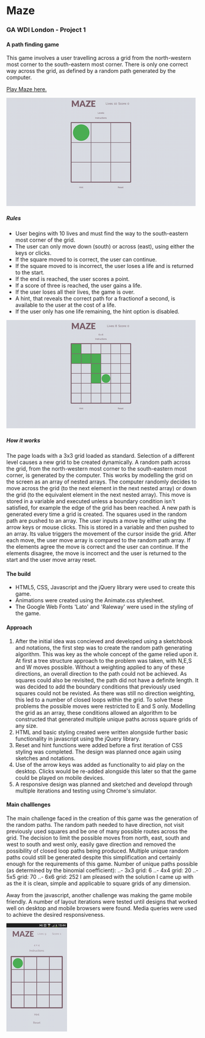 # Maze

### GA WDI London - Project 1

#### A path finding game

This game involves a user travelling across a grid from the north-western most corner to the south-eastern most corner. There is only one correct way across the grid, as defined by a random path generated by the computer.

[Play Maze here.](https://freemaze.herokuapp.com/)



![alt text](./images/Desktopscreenshot.png)



##### Rules

- User begins with 10 lives and must find the way to the south-eastern most corner of the grid.
- The user can only move down (south) or across (east), using either the keys or clicks.
- If the square moved to is correct, the user can continue.
- If the square moved to is incorrect, the user loses a life and is returned to the start.
- If the end is reached, the user scores a point.
- If a score of three is reached, the user gains a life.
- If the user loses all their lives, the game is over. 
- A hint, that reveals the correct path for a fractionof a second, is available to the user at the cost of a life. 
- If the user only has one life remaining, the hint option is disabled.



![alt text](./images/Desktopscreenshot2.png)



##### How it works

The page loads with a 3x3 grid loaded as standard. Selection of a different level causes a new grid to be created dynamically.
A random path across the grid, from the north-western most corner to the south-eastern most corner, is generated by the computer. This works by modelling the grid on the screen as an array of nested arrays. The computer randomly decides to move across the grid (to the next element in the next nested array) or down the grid (to the equivalent element in the next nested array). This move is stored in a variable and executed unless a boundary condition isn't satisfied, for example the edge of the grid has been reached.
A new path is generated every time a grid is created. The squares used in the random path are pushed to an array.
The user inputs a move by either using the arrow keys or mouse clicks. This is stored in a variable and then pushed to an array. Its value triggers the movement of the cursor inside the grid.
After each move, the user move array is compared to the random path array. If the elements agree the move is correct and the user can continue. If the elements disagree, the move is incorrect and the user is returned to the start and the user move array reset.

#### The build

- HTML5, CSS, Javascript and the jQuery library were used to create this game.
- Animations were created using the Animate.css stylesheet.
- The Google Web Fonts 'Lato' and 'Raleway' were used in the styling of the game.

#### Approach

1. After the initial idea was concieved and developed using a sketchbook and notations, the first step was to create the random path generating algorithm. This was key as the whole concept of the game relied upon it. 
At first a tree structure approach to the problem was taken, with N,E,S and W moves possible. Without a weighting applied to any of these directions, an overall direction to the path could not be achieved. As squares could also be revisited, the path did not have a definite length. It was decided to add the boundary conditions that previously used squares could not be revisted. As there was still no direction weighting, this led to a number of closed loops within the grid. To solve these problems the possible moves were restricted to E and S only. Modelling the grid as an array, these conditions allowed an algorithm to be constructed that generated multiple unique paths across square grids of any size.
2. HTML and basic styling created were written alongside further basic functionality in javascript using the jQuery library.
3. Reset and hint functions were added before a first iteration of CSS styling was completed. The design was planned once again using sketches and notations.
4. Use of the arrow keys was added as functionality to aid play on the desktop. Clicks would be re-added alongside this later so that the game could be played on mobile devices.
5. A responsive design was planned and sketched and developd through multiple iterations and testing using Chrome's simulator.

#### Main challlenges

The main challenge faced in the creation of this game was the generation of the random paths. The random path needed to have direction, not visit previously used squares and be one of many possible routes across the grid.
The decision to limit the possible moves from north, east, south and west to south and west only, easily gave direction and removed the possibility of closed loop paths being produced. Multiple unique random paths could still be generated despite this simplification and certainly enough for the requirements of this game.
Number of unique paths possible (as determined by the binomial coefficient):
..- 3x3 grid: 6
..- 4x4 grid: 20
..- 5x5 grid: 70
..- 6x6 grid: 252
I am pleased with the solution I came up with as the it is clean, simple and applicable to square grids of any dimension.

Away from the javascript, another challenge was making the game mobile friendly. A number of layout iterations were tested until designs that worked well on desktop and mobile browsers were found. Media queries were used to achieve the desired responsiveness.



![alt text](./images/Mobilescreenshot.png)
